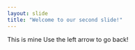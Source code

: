 ```yaml
---
layout: slide
title: "Welcome to our second slide!"
---
```

This is mine
Use the left arrow to go back!
